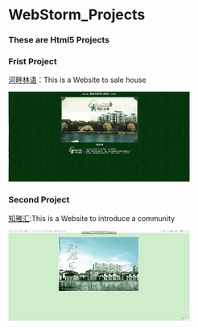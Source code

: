 # WebStorm_Projects
### These are  Html5 Projects

###                                                             Frist Project  




[河畔林语](https://github.com/DreamMemory001/WebStorm_Projects/tree/master/HePanLinYu)：This is a Website to sale house 
                                                     
                                       
 ![image](https://github.com/DreamMemory001/WebStorm_Projects/blob/master/Frist_Project.gif)
 
 ###                                                           Second Project  
 [知雅汇](https://github.com/DreamMemory001/WebStorm_Projects/tree/master/ZhiYaHui):This is a Website to introduce a community
 
 
![image](https://github.com/DreamMemory001/WebStorm_Projects/blob/master/Second_Project.gif)                                    

